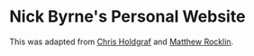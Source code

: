 # Nick Byrne's Personal Website

This was adapted from [Chris Holdgraf](https://github.com/choldgraf/choldgraf.github.io) and [Matthew Rocklin](https://github.com/mrocklin/mrocklin.github.io).